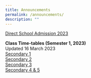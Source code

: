 ```yaml
---
title: Announcements
permalink: /announcements/
description: ""
---
```

[Direct School Admission 2023](https://www.kentridgesec.moe.edu.sg/school-information/direct-school-admission-2023/)<br>


**Class Time-tables (Semester 1, 2023)** <br>
Updated 16 March 2023<br>
[Secondary 1](/files/2023_Sec%201_Term%202_13%20Mar.pdf)<br>
[Secondary 2](/files/2023_Sec%202_Term%202_13%20Mar.pdf)<br>
[Secondary 3](/files/2023_Sec%203_Term%202_13%20Mar.pdf) <br>
[Secondary 4 &amp; 5](/files/2023_Sec%2045_Term%202_13%20Mar.pdf)